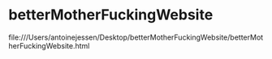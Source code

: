 # betterMotherFuckingWebsite
<a> file:///Users/antoinejessen/Desktop/betterMotherFuckingWebsite/betterMotherFuckingWebsite.html</a>